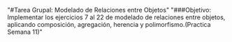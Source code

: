 "#Tarea Grupal: Modelado de Relaciones entre Objetos" 
"###Objetivo:
Implementar los ejercicios 7 al 22 de modelado de relaciones entre objetos, aplicando composición, agregación, herencia y polimorfismo.(Practica Semana 11)"
